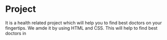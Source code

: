 # Project
It is a health related project which will help you to find best doctors on your fingertips.
We amde it by using HTML and CSS.
This will help to find best doctors in 
